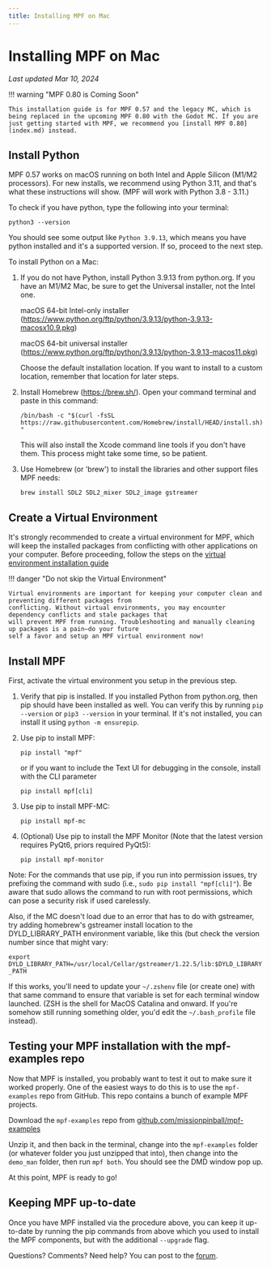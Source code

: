 ```yaml
---
title: Installing MPF on Mac
---
```


# Installing MPF on Mac

*Last updated Mar 10, 2024*

!!! warning "MPF 0.80 is Coming Soon"

    This installation guide is for MPF 0.57 and the legacy MC, which is being replaced in the upcoming MPF 0.80 with the Godot MC. If you are just getting started with MPF, we recommend you [install MPF 0.80](index.md) instead.


## Install Python

MPF 0.57 works on macOS running on both Intel and Apple Silicon (M1/M2
processors). For new installs, we recommend using Python 3.11, and that's
what these instructions will show. (MPF will work with Python 3.8 - 3.11.)

To check if you have python, type the following into your terminal:

`python3 --version`

You should see some output like `Python 3.9.13`, which means you have
python installed and it's a supported version. If so, proceed to the next step.

To install Python on a Mac:

1.  If you do not have Python, install Python 3.9.13 from python.org. If
    you have an M1/M2 Mac, be sure to get the Universal installer, not
    the Intel one.

    macOS 64-bit Intel-only installer
    (<https://www.python.org/ftp/python/3.9.13/python-3.9.13-macosx10.9.pkg>)

    macOS 64-bit universal installer
    (<https://www.python.org/ftp/python/3.9.13/python-3.9.13-macos11.pkg>)

    Choose the default installation location. If you want to install to
    a custom location, remember that location for later steps.

2.  Install Homebrew (<https://brew.sh/>). Open your command terminal
    and paste in this command:

    `/bin/bash -c "$(curl -fsSL https://raw.githubusercontent.com/Homebrew/install/HEAD/install.sh)"`

    This will also install the Xcode command line tools if you don't
    have them. This process might take some time, so be patient.

3.  Use Homebrew (or 'brew') to install the libraries and other
    support files MPF needs:

    `brew install SDL2 SDL2_mixer SDL2_image gstreamer`

## Create a Virtual Environment

It's strongly recommended to create a virtual environment for MPF,
which will keep the installed packages from conflicting with other
applications on your computer. Before proceeding, follow the steps on
the [virtual environment installation guide](virtual-environments.md)

!!! danger "Do not skip the Virtual Environment"

    Virtual environments are important for keeping your computer clean and preventing different packages from
    conflicting. Without virtual environments, you may encounter dependency conflicts and stale packages that
    will prevent MPF from running. Troubleshooting and manually cleaning up packages is a pain—do your future
    self a favor and setup an MPF virtual environment now!

## Install MPF

First, activate the virtual environment you setup in the previous step.

1.  Verify that pip is installed. If you installed Python from
    python.org, then pip should have been installed as well. You can
    verify this by running `pip --version` or `pip3 --version` in your
    terminal. If it's not installed, you can install it using
    `python -m ensurepip`.

2.  Use pip to install MPF:

    `pip install "mpf"`

    or if you want to include the Text UI for debugging in the console,
    install with the CLI parameter

    `pip install mpf[cli]`

3.  Use pip to install MPF-MC:

    `pip install mpf-mc`

4.  (Optional) Use pip to install the MPF Monitor (Note that the latest version
    requires PyQt6, priors required PyQt5):

    `pip install mpf-monitor`


Note: For the commands that use pip, if you run into permission issues,
try prefixing the command with sudo (i.e.,
`sudo pip install "mpf[cli]"`). Be aware that sudo allows the command to
run with root permissions, which can pose a security risk if used
carelessly.

Also, if the MC doesn't load due to an error that has to do with gstreamer,
try adding homebrew's gstreamer install location to the DYLD_LIBRARY_PATH
environment variable, like this (but check the version number since that might vary:

`export DYLD_LIBRARY_PATH=/usr/local/Cellar/gstreamer/1.22.5/lib:$DYLD_LIBRARY_PATH`

If this works, you'll need to update your `~/.zshenv` file (or create one) with that same command to
ensure that variable is set for each terminal window launched. (ZSH is the shell for MacOS Catalina
and onward. If you're somehow still running something older, you'd edit the `~/.bash_profile` file instead).

## Testing your MPF installation with the mpf-examples repo

Now that MPF is installed, you probably want to test it out to make sure
it worked properly. One of the easiest ways to do this is to use the
`mpf-examples` repo from GitHub. This repo contains a bunch of example
MPF projects.

Download the `mpf-examples` repo from [github.com/missionpinball/mpf-examples](https://github.com/missionpinball/mpf-examples)

Unzip it, and then back in the terminal, change into the `mpf-examples` folder (or
whatever folder you just unzipped that into), then change into the
`demo_man` folder, then run `mpf both`. You should see
the DMD window pop up.

At this point, MPF is ready to go!

## Keeping MPF up-to-date

Once you have MPF installed via the procedure above, you can keep it
up-to-date by running the pip commands from above which you
used to install the MPF components, but with the additional `--upgrade` flag.

Questions? Comments? Need help? You can post to the [forum](../community/index.md).
